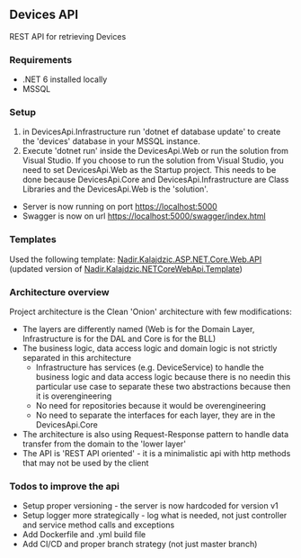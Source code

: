 ## Devices API

REST API for retrieving Devices

### Requirements

- .NET 6 installed locally
- MSSQL

### Setup

1. in DevicesApi.Infrastructure run 'dotnet ef database update' to create the 'devices' database in your MSSQL instance.
2. Execute 'dotnet run' inside the DevicesApi.Web or run the solution from Visual Studio.
   If you choose to run the solution from Visual Studio, you need to set DevicesApi.Web as the Startup project.
   This needs to be done because DevicesApi.Core and DevicesApi.Infrastructure are Class Libraries and the DevicesApi.Web
   is the 'solution'.

- Server is now running on port [https://localhost:5000](https://localhost:5000)
- Swagger is now on url [https://localhost:5000/swagger/index.html](https://localhost:5000/swagger/index.html)

### Templates

Used the following template:
[Nadir.Kalajdzic.ASP.NET.Core.Web.API](https://www.nuget.org/packages/Nadir.Kalajdzic.ASP.NET.Core.Web.API)
(updated version of [Nadir.Kalajdzic.NETCoreWebApi.Template](https://www.nuget.org/packages/Nadir.Kalajdzic.NETCoreWebApi.Template))

### Architecture overview

Project architecture is the Clean 'Onion' architecture with few modifications:

- The layers are differently named (Web is for the Domain Layer, Infrastructure is for the DAL and Core is for the BLL)
- The business logic, data access logic and domain logic is not strictly separated in this architecture
  - Infrastructure has services (e.g. DeviceService) to handle the business logic and data access logic because there is no needin this particular use case to separate these two abstractions because then it is overengineering
  - No need for repositories because it would be overengineering
  - No need to separate the interfaces for each layer, they are in the DevicesApi.Core
- The architecture is also using Request-Response pattern to handle data transfer from the domain to the 'lower layer'
- The API is 'REST API oriented' - it is a minimalistic api with http methods that may not be used by the client

### Todos to improve the api

- Setup proper versioning - the server is now hardcoded for version v1
- Setup logger more strategically - log what is needed, not just controller and service method calls and exceptions
- Add Dockerfile and .yml build file
- Add CI/CD and proper branch strategy (not just master branch)
